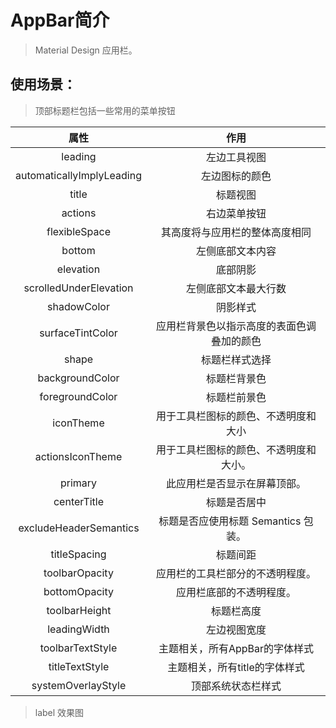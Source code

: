 # AppBar简介

> Material Design 应用栏。

## 使用场景：

> 顶部标题栏包括一些常用的菜单按钮

|            属性             |           作用            |
|:-------------------------:|:-----------------------:|
|          leading          |         左边工具视图          |
| automaticallyImplyLeading |         左边图标的颜色         |
|           title           |          标题视图           |
|          actions          |         右边菜单按钮          |
|       flexibleSpace       |     其高度将与应用栏的整体高度相同     |
|          bottom           |        左侧底部文本内容         |
|         elevation         |          底部阴影           |
|  scrolledUnderElevation   |       左侧底部文本最大行数        |
|        shadowColor        |          阴影样式           |
|     surfaceTintColor      |  应用栏背景色以指示高度的表面色调叠加的颜色  |
|           shape           |         标题栏样式选择         |
|      backgroundColor      |         标题栏背景色          |
|      foregroundColor      |         标题栏前景色          |
|         iconTheme         |   用于工具栏图标的颜色、不透明度和大小    |
|     actionsIconTheme      |   用于工具栏图标的颜色、不透明度和大小。   |
|          primary          |     此应用栏是否显示在屏幕顶部。      |
|        centerTitle        |         标题是否居中          |
|  excludeHeaderSemantics   | 标题是否应使用标题 Semantics 包装。 |
|       titleSpacing        |          标题间距           |
|      toolbarOpacity       |    应用栏的工具栏部分的不透明程度。     |
|       bottomOpacity       |      应用栏底部的不透明程度。       |
|       toolbarHeight       |          标题栏高度          |
|       leadingWidth        |         左边视图宽度          |
|     toolbarTextStyle      |   主题相关，所有AppBar的字体样式    |
|      titleTextStyle       |    主题相关，所有title的字体样式    |
|    systemOverlayStyle     |        顶部系统状态栏样式        |

> label 效果图








